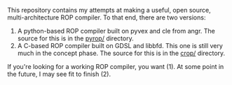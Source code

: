 This repository contains my attempts at making a useful, open source, multi-architecture ROP compiler.
To that end, there are two versions:

1. A python-based ROP compiler built on pyvex and cle from angr.  The source for this is in the [pyrop/](https://github.com/jeffball55/rop_compiler/tree/master/pyrop) directory.
2. A C-based ROP compiler built on GDSL and libbfd.  This one is still very much in the concept phase.  The source for this is in the [crop/](https://github.com/jeffball55/rop_compiler/tree/master/crop) directory.

If you're looking for a working ROP compiler, you want (1).  At some point in the future, I may see fit to finish (2).
